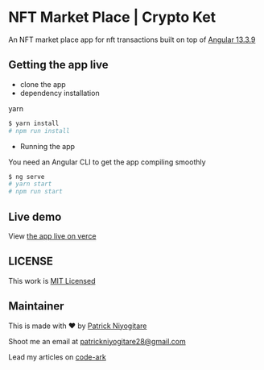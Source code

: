 # NFT Market Place | Crypto Ket

An NFT market place app for nft transactions built on top of [Angular 13.3.9](https://blog.angular.io/angular-v13-is-now-available-cce66f7bc296)


## Getting the app live

- clone the app
- dependency installation

yarn 

```sh
$ yarn install
# npm run install
```

- Running the app

You need an Angular CLI to get the app compiling smoothly

```sh
$ ng serve
# yarn start
# npm run start
```

## Live demo

View [the app live on verce](https://nft-marketplace-com.vercel.app/)

## LICENSE 

This work is [MIT Licensed](https://github.com/PatrickNiyogitare28/nft-marketplace/blob/master/LICENSE)

## Maintainer

This is made with ♥️ by [Patrick Niyogitare](https://twitter.com/niyogitare)

Shoot me an email at patrickniyogitare28@gmail.com 

Lead my articles on [code-ark](http://codeark-com.vercel.app/)

